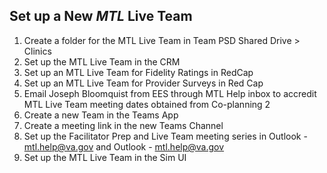 ## Set up a New _MTL_ Live Team

1. Create a folder for the MTL Live Team in Team PSD Shared Drive > Clinics
2. Set up the MTL Live Team in the CRM
3. Set up an MTL Live Team for Fidelity Ratings in RedCap
4. Set up an MTL Live Team for Provider Surveys in Red Cap
5. Email Joseph Bloomquist from EES through MTL Help inbox to accredit MTL Live Team meeting dates obtained from Co-planning 2
6. Create a new Team in the Teams App
7. Create a meeting link in the new Teams Channel
8. Set up the Facilitator Prep and Live Team meeting series in Outlook - mtl.help@va.gov and Outlook - mtl.help@va.gov
9. Set up the MTL Live Team in the Sim UI
